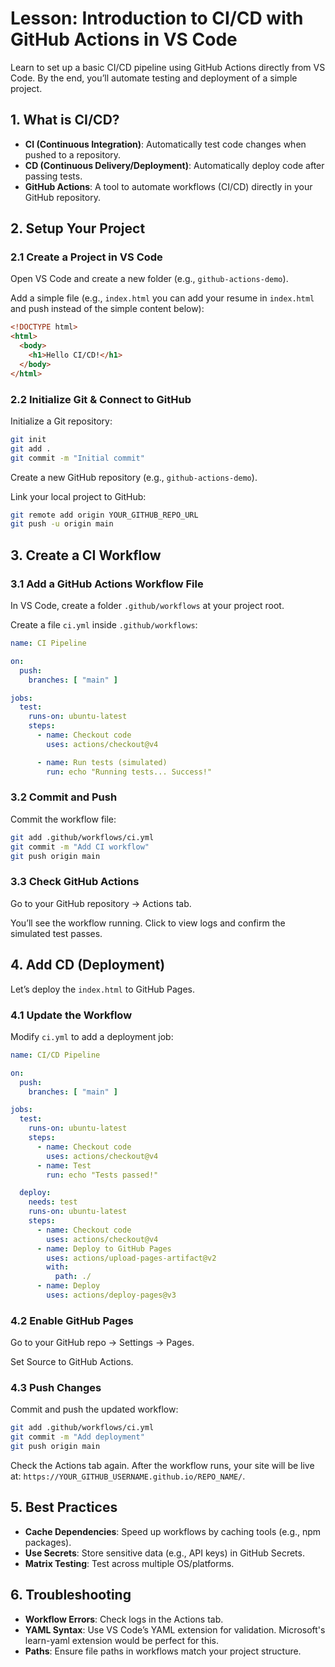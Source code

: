 # Lesson: Introduction to CI/CD with GitHub Actions in VS Code

Learn to set up a basic CI/CD pipeline using GitHub Actions directly from VS Code. By the end, you’ll automate testing and deployment of a simple project.

## 1. What is CI/CD?

- **CI (Continuous Integration)**: Automatically test code changes when pushed to a repository.
- **CD (Continuous Delivery/Deployment)**: Automatically deploy code after passing tests.
- **GitHub Actions**: A tool to automate workflows (CI/CD) directly in your GitHub repository.

## 2. Setup Your Project

### 2.1 Create a Project in VS Code

Open VS Code and create a new folder (e.g., `github-actions-demo`).

Add a simple file (e.g., `index.html` you can add your resume in `index.html` and push instead of the simple content below):

```html
<!DOCTYPE html>
<html>
  <body>
    <h1>Hello CI/CD!</h1>
  </body>
</html>
```

### 2.2 Initialize Git & Connect to GitHub

Initialize a Git repository:

```bash
git init
git add .
git commit -m "Initial commit"
```

Create a new GitHub repository (e.g., `github-actions-demo`).

Link your local project to GitHub:

```bash
git remote add origin YOUR_GITHUB_REPO_URL
git push -u origin main
```

## 3. Create a CI Workflow

### 3.1 Add a GitHub Actions Workflow File

In VS Code, create a folder `.github/workflows` at your project root.

Create a file `ci.yml` inside `.github/workflows`:

```yaml
name: CI Pipeline

on: 
  push:
    branches: [ "main" ]

jobs:
  test:
    runs-on: ubuntu-latest
    steps:
      - name: Checkout code
        uses: actions/checkout@v4

      - name: Run tests (simulated)
        run: echo "Running tests... Success!"
```

### 3.2 Commit and Push

Commit the workflow file:

```bash
git add .github/workflows/ci.yml
git commit -m "Add CI workflow"
git push origin main
```

### 3.3 Check GitHub Actions

Go to your GitHub repository → Actions tab.

You’ll see the workflow running. Click to view logs and confirm the simulated test passes.

## 4. Add CD (Deployment)

Let’s deploy the `index.html` to GitHub Pages.

### 4.1 Update the Workflow

Modify `ci.yml` to add a deployment job:

```yaml
name: CI/CD Pipeline

on:
  push:
    branches: [ "main" ]

jobs:
  test:
    runs-on: ubuntu-latest
    steps:
      - name: Checkout code
        uses: actions/checkout@v4
      - name: Test
        run: echo "Tests passed!"

  deploy:
    needs: test
    runs-on: ubuntu-latest
    steps:
      - name: Checkout code
        uses: actions/checkout@v4
      - name: Deploy to GitHub Pages
        uses: actions/upload-pages-artifact@v2
        with:
          path: ./
      - name: Deploy
        uses: actions/deploy-pages@v3
```

### 4.2 Enable GitHub Pages

Go to your GitHub repo → Settings → Pages.

Set Source to GitHub Actions.

### 4.3 Push Changes

Commit and push the updated workflow:

```bash
git add .github/workflows/ci.yml
git commit -m "Add deployment"
git push origin main
```

Check the Actions tab again. After the workflow runs, your site will be live at:
`https://YOUR_GITHUB_USERNAME.github.io/REPO_NAME/`.

## 5. Best Practices

- **Cache Dependencies**: Speed up workflows by caching tools (e.g., npm packages).
- **Use Secrets**: Store sensitive data (e.g., API keys) in GitHub Secrets.
- **Matrix Testing**: Test across multiple OS/platforms.

## 6. Troubleshooting

- **Workflow Errors**: Check logs in the Actions tab.
- **YAML Syntax**: Use VS Code’s YAML extension for validation. Microsoft's learn-yaml extension would be perfect for this.
- **Paths**: Ensure file paths in workflows match your project structure.

